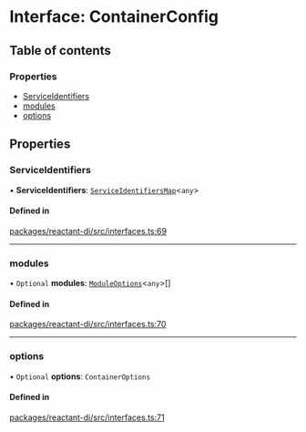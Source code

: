 # Interface: ContainerConfig

## Table of contents

### Properties

- [ServiceIdentifiers](ContainerConfig.md#serviceidentifiers)
- [modules](ContainerConfig.md#modules)
- [options](ContainerConfig.md#options)

## Properties

### ServiceIdentifiers

• **ServiceIdentifiers**: [`ServiceIdentifiersMap`](../modules.md#serviceidentifiersmap)<`any`\>

#### Defined in

[packages/reactant-di/src/interfaces.ts:69](https://github.com/unadlib/reactant/blob/3696addb/packages/reactant-di/src/interfaces.ts#L69)

___

### modules

• `Optional` **modules**: [`ModuleOptions`](../modules.md#moduleoptions)<`any`\>[]

#### Defined in

[packages/reactant-di/src/interfaces.ts:70](https://github.com/unadlib/reactant/blob/3696addb/packages/reactant-di/src/interfaces.ts#L70)

___

### options

• `Optional` **options**: `ContainerOptions`

#### Defined in

[packages/reactant-di/src/interfaces.ts:71](https://github.com/unadlib/reactant/blob/3696addb/packages/reactant-di/src/interfaces.ts#L71)
